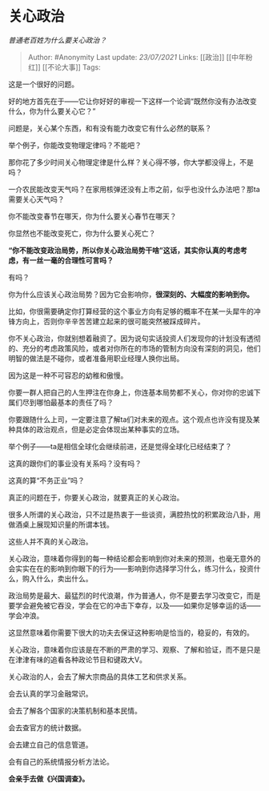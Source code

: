 # 关心政治
*普通老百姓为什么要关心政治？*

> Author: #Anonymity
Last update: *23/07/2021* 
Links: [[政治]] [[中年粉红]] [[不论大事]]
Tags:   



这是一个很好的问题。 

好的地方首先在于——它让你好好的审视一下这样一个论调“既然你没有办法改变什么，你为什么要关心它？”

问题是，关心某个东西，和有没有能力改变它有什么必然的联系？

举个例子，你能改变物理定律吗？不能吧？

那你花了多少时间关心物理定律是什么样？关心得不够，你大学都没得上，不是吗？

一介农民能改变天气吗？在家用核弹还没有上市之前，似乎也没什么办法吧？那ta需要关心天气吗？

你不能改变春节在哪天，你为什么要关心春节在哪天？

你显然也不能改变死亡，你为什么要关心死亡？

**“你不能改变政治局势，所以你关心政治局势干啥”这话，其实你认真的考虑考虑，有一丝一毫的合理性可言吗？**

有吗？

你为什么应该关心政治局势？因为它会影响你，**很深刻的、大幅度的影响到你。**

比如，你很需要确定你打算经营的这个事业方向有足够的概率不在某一头犀牛的冲锋方向上，否则你辛辛苦苦建立起来的很可能突然被踩成碎片。

你不关心政治，你就别想着融资了。因为说句实话投资人们发现你的计划没有透彻的、充分的考虑政策风险，或者对你所在的市场的管制方向没有深刻的洞见，他们明智的做法是不碰你，或者准备用职业经理人换你出局。

因为这是一种不可容忍的幼稚和傲慢。

你要一群人把自己的人生押注在你身上，你连基本局势都不关心，你对你的忠诚下属们尽到哪怕最基本的责任了吗？

你要跟随什么上司，一定要注意了解ta们对未来的观点。这个观点也许没有提及某种具体的政治观点，但是必定会体现出某种事实的立场。

举个例子——ta是相信全球化会继续前进，还是觉得全球化已经结束了？

这真的跟你们的事业没有关系吗？没有吗？

这真的算“不务正业”吗？

真正的问题在于，你要关心政治，就要真正的关心政治。

很多人所谓的关心政治，只不过是热衷于一些谈资，满腔热忱的积累政治八卦，用做酒桌上展现知识量的所谓本钱。

这些人并不真的关心政治。

关心政治，意味着你得到的每一种结论都会影响到你对未来的预测，也毫无意外的会实实在在的影响到你眼下的行为——影响到你选择学习什么，练习什么，投资什么，购入什么，卖出什么。

政治局势是最大、最猛烈的时代浪潮，作为普通人，你不是要去学习改变它，而是要学会避免被它吞没，学会在它的冲击下幸存，以及——如果你足够幸运的话——学会冲浪。

这显然意味着你需要下很大的功夫去保证这种影响是恰当的，稳妥的，有效的。

关心政治，意味着你应该是在不断的严肃的学习、观察、了解和验证，而不是只是在津津有味的追看各种政论节目和键政大V。

关心政治的人，会去了解大宗商品的具体工艺和供求关系。

会去认真的学习金融常识。

会去了解各个国家的决策机制和基本民情。

会去查官方的统计数据。

会去建立自己的信息管道。

会有自己的系统情报分析方法论。

  


**会亲手去做《兴国调查》。**



